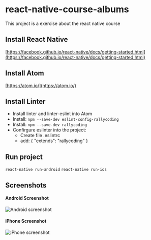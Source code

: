 # react-native-course-albums
This project is a exercise about the react native course

## Install React Native
[https://facebook.github.io/react-native/docs/getting-started.html](https://facebook.github.io/react-native/docs/getting-started.html)

## Install Atom
[https://atom.io/](https://atom.io/)

## Install Linter
- Install linter and linter-eslint into Atom
- Install: ```npm --save-dev eslint-config-rallycoding```
- Install: ```npm --save-dev rallycoding```
- Confirgure eslinter into the project:
  - Create file .eslintrc
  - add: { "extends": "rallycoding" }
  
## Run project
```react-native run-android```
```react-native run-ios```

## Screenshots

#### Android Screenshot

![Android screenshot](https://raw.githubusercontent.com/flaviokreis/react-native-course-albums/master/screenshots/android.png)



#### iPhone Screenshot

![iPhone screenshot](https://raw.githubusercontent.com/flaviokreis/react-native-course-albums/master/screenshots/ios.png)
